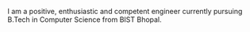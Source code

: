 I am a positive, enthusiastic and competent engineer currently pursuing B.Tech in Computer Science from BIST Bhopal.
